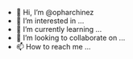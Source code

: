 - 👋 Hi, I’m @opharchinez
- 👀 I’m interested in ...
- 🌱 I’m currently learning ...
- 💞️ I’m looking to collaborate on ...
- 📫 How to reach me ...

<!---
opharchinez/opharchinez is a ✨ special ✨ repository because its `README.md` (this file) appears on your GitHub profile.
You can click the Preview link to take a look at your changes.
--->
